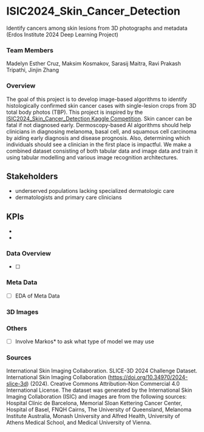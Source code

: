 # ISIC2024_Skin_Cancer_Detection
Identify cancers among skin lesions from 3D photographs and metadata (Erdos Institute 2024 Deep Learning Project)

### Team Members

Madelyn Esther Cruz, Maksim Kosmakov, Sarasij Maitra, Ravi Prakash Tripathi, Jinjin Zhang

### Overview
The goal of this project is to develop image-based algorithms to identify histologically confirmed skin cancer cases with single-lesion crops from 3D total body photos (TBP).  This project is inspired by the [ISIC2024_Skin_Cancer_Detection Kaggle Competition](https://www.kaggle.com/competitions/isic-2024-challenge). Skin cancer can be fatal if not diagnosed early. Dermoscopy-based AI algorithms should help clinicians in diagnosing melanoma, basal cell, and squamous cell carcinoma by aiding early diagnosis and disease prognosis. Also, determining which individuals should see a clinician in the first place is impactful. We make a combined dataset consisting of both tabular data and image data and train it using tabular modelling and various image recognition architectures.

## Stakeholders

- underserved populations lacking specialized dermatologic care
- dermatologists and primary care clinicians  

## KPIs

- 
- 

### Data Overview
- [ ] 

### Meta Data
- [ ] EDA of Meta Data


### 3D Images
 

### Others 
- [ ] Involve Markos* to ask what type of model we may use

### Sources

International Skin Imaging Collaboration. SLICE-3D 2024 Challenge Dataset. International Skin Imaging Collaboration (https://doi.org/10.34970/2024-slice-3d) (2024).
Creative Commons Attribution-Non Commercial 4.0 International License.
The dataset was generated by the International Skin Imaging Collaboration (ISIC) and images are from the following sources: Hospital Clínic de Barcelona, Memorial Sloan Kettering Cancer Center, Hospital of Basel, FNQH Cairns, The University of Queensland, Melanoma Institute Australia, Monash University and Alfred Health, University of Athens Medical School, and Medical University of Vienna.
